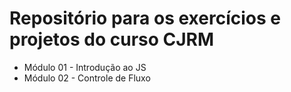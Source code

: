 # Repositório para os exercícios e projetos do curso CJRM

- Módulo 01 - Introdução ao JS
- Módulo 02 - Controle de Fluxo
